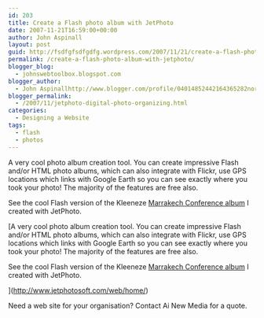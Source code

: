 ```yaml
---
id: 203
title: Create a Flash photo album with JetPhoto
date: 2007-11-21T16:59:00+00:00
author: John Aspinall
layout: post
guid: http://fsdfgfsdfgdfg.wordpress.com/2007/11/21/create-a-flash-photo-album-with-jetphoto/
permalink: /create-a-flash-photo-album-with-jetphoto/
blogger_blog:
  - johnswebtoolbox.blogspot.com
blogger_author:
  - John Aspinallhttp://www.blogger.com/profile/04014852442164365282noreply@blogger.com
blogger_permalink:
  - /2007/11/jetphoto-digital-photo-organizing.html
categories:
  - Designing a Website
tags:
  - flash
  - photos
---
```

A very cool photo album creation tool. You can create impressive Flash and/or HTML photo albums, which can also integrate with Flickr, use GPS locations which links with Google Earth so you can see exactly where you took your photo! The majority of the features are free also.

See the cool Flash version of the Kleeneze [Marrakech Conference album](http://www.marrakech07.com/photo_gallery.htm) I created with JetPhoto.

[A very cool photo album creation tool. You can create impressive Flash and/or HTML photo albums, which can also integrate with Flickr, use GPS locations which links with Google Earth so you can see exactly where you took your photo! The majority of the features are free also.

See the cool Flash version of the Kleeneze [Marrakech Conference album](http://www.marrakech07.com/photo_gallery.htm) I created with JetPhoto.

](http://www.jetphotosoft.com/web/home/) 

<div class="blogger-post-footer">
  Need a web site for your organisation? Contact Ai New Media for a quote.
</div>